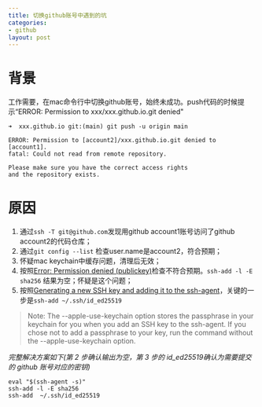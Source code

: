 ```yaml
---
title: 切换github账号中遇到的坑
categories: 
- github
layout: post
---
```

# 背景
工作需要，在mac命令行中切换github账号，始终未成功。push代码的时候提示“ERROR: Permission to xxx/xxx.github.io.git denied"

```
➜  xxx.github.io git:(main) git push -u origin main

ERROR: Permission to [account2]/xxx.github.io.git denied to [account1].
fatal: Could not read from remote repository.

Please make sure you have the correct access rights
and the repository exists.
```

# 原因

1. 通过`ssh -T git@github.com`发现用github account1账号访问了github account2的代码仓库；
2. 通过`git config --list` 检查user.name是account2，符合预期；
3. 怀疑mac keychain中缓存问题，清理后无效；
4. 按照[Error: Permission denied (publickey)](https://docs.github.com/en/authentication/troubleshooting-ssh/error-permission-denied-publickey)检查不符合预期。`ssh-add -l -E sha256` 结果为空；怀疑是这个问题；
5. 按照[Generating a new SSH key and adding it to the ssh-agent](https://docs.github.com/en/authentication/connecting-to-github-with-ssh/generating-a-new-ssh-key-and-adding-it-to-the-ssh-agent)，关键的一步是`ssh-add ~/.ssh/id_ed25519`

> Note: The --apple-use-keychain option stores the passphrase in your keychain for you when you add an SSH key to the ssh-agent. If you chose not to add a passphrase to your key, run the command without the --apple-use-keychain option.

*完整解决方案如下(第 2 步确认输出为空，第 3 步的 id_ed25519确认为需要提交的 github 账号对应的密钥)*

```
eval "$(ssh-agent -s)"
ssh-add -l -E sha256 
ssh-add  ~/.ssh/id_ed25519
```